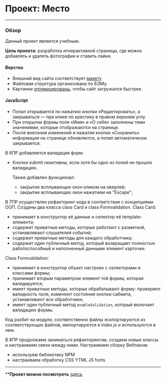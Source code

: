 # Проект: Место
_________
### Обзор

Данный проект является учебным.

**Цель проекта:** разработка итнерактивной страницы, где можно добавлять и удалять фотографии и ставить лайки.

#### Верстка
* Внешний вид сайта соответствует [макету](https://www.figma.com/file/2cn9N9jSkmxD84oJik7xL7/JavaScript.-Sprint-4?node-id=0%3A1)
* Файловая структура организована по БЭМу.
* Картинки [оптимизированы](https://tinypng.com/), чтобы сайт загружался быстрее.


#### JavaScript
* Попап открывается по нажатию кнопки «Редактировать», а закрываться — при клике по крестику в правом верхнем углу.
* При открытии формы поля «Имя» и «О себе» заполнены теми значениями, которые отображаются на странице.
* После внесения изменений и нажатия кнопки «Сохранить» информация на странице обновляется, а попап автоматически закрывается.

В 6ПР добавляется валидация форм:
* Кнопки submit неактивны, если хотя бы одно из полей не прошло валидацию.

  Также добавлен функционал:
  * закрытие всплывающих окон кликом на оверлей;
  * закрытие всплывающих окон нажатием на "Escape";

В 7ПР осуществлен рефакторинг кода в соответствии с концепциями ООП. Созданы два класса class Card и class Formvalidation.
Class Card:
- принимает в конструктор её данные и селектор её template-элемента;
- содержит приватные методы, которые работают с разметкой, устанавливают слушателей событий;
- содержит приватные методы для каждого обработчика;
- содержит один публичный метод, который возвращает полностью работоспособный и наполненный данными элемент карточки.

Class Formvalidation:
- принимает в конструктор объект настроек с селекторами и классами формы;
- принимает вторым параметром элемент той формы, которая валидируется;
- имеет приватные методы, которые обрабатывают форму: проверяют валидность поля, изменяют состояние кнопки сабмита, устанавливают все обработчики;
- имеет один публичный метод `enableValidation`, который включает валидацию формы.

Код разбит на модули, соответственно файлы эскпортируются из соответствующих файлов, импортируются в index.js и используются в нем.


В 8ПР продолжаем заниматься рефакторингом, создаем новые классы и настраиваем связи между ними. Настраиваем сборку Вебпаком.
   * используем библиотеку NPM
   * настраиваем обработку CSS YTML JS fonts
  


________

****Проект можно посмотреть** [здесь]( https://lady-de-bug.github.io/mesto/)
